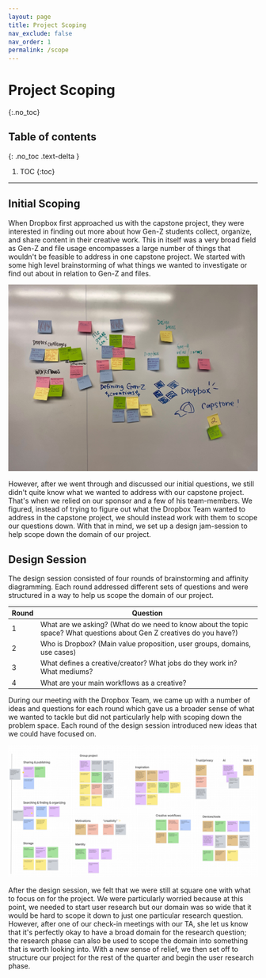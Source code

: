 ```yaml
---
layout: page
title: Project Scoping
nav_exclude: false
nav_order: 1
permalink: /scope
---
```

# Project Scoping
{:.no_toc}

## Table of contents
{: .no_toc .text-delta }

1. TOC
{:toc}
---

## Initial Scoping
When Dropbox first approached us with the capstone project, they were interested in finding out more about how Gen-Z
students collect, organize, and share content in their creative work. This in itself was a very broad field as Gen-Z
and file usage encompasses a large number of things that wouldn't be feasible to address in one capstone project. We 
started with some high level brainstorming of what things we wanted to investigate or find out about in relation to 
Gen-Z and files. 

![Initial project scoping questions](./assets/images/IMG_1645.jpeg)

However, after we went through and discussed our initial questions, we still didn't quite know what we wanted to address
with our capstone project. That's when we relied on our sponsor and a few of his team-members. We figured, instead of 
trying to figure out what the Dropbox Team wanted to address in the capstone project, we should instead work with them
to scope our questions down. With that in mind, we set up a design jam-session to help scope down the domain of our 
project.

## Design Session

The design session consisted of four rounds of brainstorming and affinity diagramming. Each round addressed different
sets of questions and were structured in a way to help us scope the domain of our project.

| Round | Question |
| ----- | -------- |
| 1     | What are we asking? (What do we need to know about the topic space? What questions about Gen Z creatives do you have?) |
| 2     | Who is Dropbox? (Main value proposition, user groups, domains, use cases)
| 3     | What defines a creative/creator? What jobs do they work in? What mediums? | 
| 4     | What are your main workflows as a creative? | 

During our meeting with the Dropbox Team, we came up with a number of ideas and questions for each round which gave us a 
broader sense of what we wanted to tackle but did not particularly help with scoping down the problem space. Each round
of the design session introduced new ideas that we could have focused on. 

![Design Session affinity diagramming](./assets/images/IMG_5821.png)

After the design session, we felt that we were still at square one with what to focus on for the project. We were
particularly worried because at this point, we needed to start user research but our domain was so wide that it would
be hard to scope it down to just one particular research question. However, after one of our check-in meetings with our 
TA, she let us know that it's perfectly okay to have a broad domain for the research question; the research phase can
also be used to scope the domain into something that is worth looking into. With a new sense of relief, we then set off 
to structure our project for the rest of the quarter and begin the user research phase.
